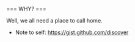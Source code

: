 === WHY? ===

Well, we all need a place to call home.

* Note to self: https://gist.github.com/discover 
